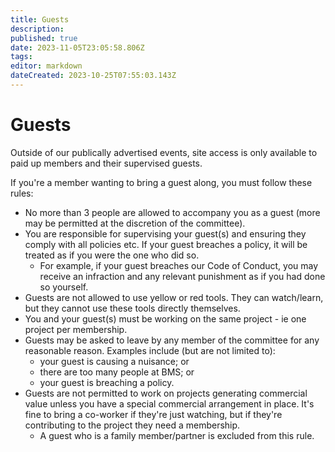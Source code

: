 ```yaml
---
title: Guests
description: 
published: true
date: 2023-11-05T23:05:58.806Z
tags: 
editor: markdown
dateCreated: 2023-10-25T07:55:03.143Z
---
```


# Guests
Outside of our publically advertised events, site access is only available to paid up members and their supervised guests.

If you're a member wanting to bring a guest along, you must follow these rules:
* No more than 3 people are allowed to accompany you as a guest (more may be permitted at the discretion of the committee).
* You are responsible for supervising your guest(s) and ensuring they comply with all policies etc. If your guest breaches a policy, it will be treated as if you were the one who did so.
	* For example, if your guest breaches our Code of Conduct, you may receive an infraction and any relevant punishment as if you had done so yourself.
* Guests are not allowed to use yellow or red tools. They can watch/learn, but they cannot use these tools directly themselves.
* You and your guest(s) must be working on the same project - ie one project per membership.
* Guests may be asked to leave by any member of the committee for any reasonable reason. Examples include (but are not limited to):
	* your guest is causing a nuisance; or
  * there are too many people at BMS; or
  * your guest is breaching a policy.
* Guests are not permitted to work on projects generating commercial value unless you have a special commercial arrangement in place. It's fine to bring a co-worker if they're just watching, but if they're contributing to the project they need a membership.
	* A guest who is a family member/partner is excluded from this rule.